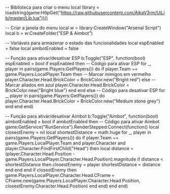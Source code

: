 -- Biblioteca para criar o menu
local library = loadstring(game:HttpGet("https://raw.githubusercontent.com/AikaV3rm/UiLib/master/Lib.lua"))()

-- Criar a janela do menu
local w = library:CreateWindow("Arsenal Script")
local b = w:CreateFolder("ESP & Aimbot")

-- Variáveis para armazenar o estado das funcionalidades
local espEnabled = false
local aimbotEnabled = false

-- Função para ativar/desativar ESP
b:Toggle("ESP", function(bool)
    espEnabled = bool
    if espEnabled then
        -- Código para ativar ESP
        for _, player in pairs(game.Players:GetPlayers()) do
            if player.Team ~= game.Players.LocalPlayer.Team then
                -- Marcar inimigos em vermelho
                player.Character.Head.BrickColor = BrickColor.new("Bright red")
            else
                -- Marcar aliados em azul
                player.Character.Head.BrickColor = BrickColor.new("Bright blue")
            end
        end
    else
        -- Código para desativar ESP
        for _, player in pairs(game.Players:GetPlayers()) do
            player.Character.Head.BrickColor = BrickColor.new("Medium stone grey")
        end
    end
end)

-- Função para ativar/desativar Aimbot
b:Toggle("Aimbot", function(bool)
    aimbotEnabled = bool
    if aimbotEnabled then
        -- Código para ativar Aimbot
        game:GetService("RunService").RenderStepped:Connect(function()
            local closestEnemy = nil
            local shortestDistance = math.huge
            for _, player in pairs(game.Players:GetPlayers()) do
                if player.Team ~= game.Players.LocalPlayer.Team and player.Character and player.Character:FindFirstChild("Head") then
                    local distance = (player.Character.Head.Position - game.Players.LocalPlayer.Character.Head.Position).magnitude
                    if distance < shortestDistance then
                        closestEnemy = player
                        shortestDistance = distance
                    end
                end
            end
            if closestEnemy then
                game.Players.LocalPlayer.Character.Head.CFrame = CFrame.new(game.Players.LocalPlayer.Character.Head.Position, closestEnemy.Character.Head.Position)
            end
        end)
    end
end)
